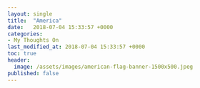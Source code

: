 ```yaml
---
layout: single
title:  "America"
date:   2018-07-04 15:33:57 +0000
categories: 
- My Thoughts On
last_modified_at: 2018-07-04 15:33:57 +0000
toc: true
header:
  image: /assets/images/american-flag-banner-1500x500.jpeg
published: false
---
```


